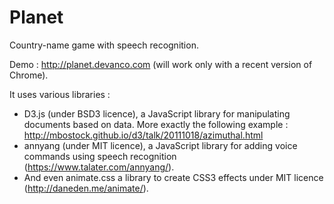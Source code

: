 Planet
======

Country-name game with speech recognition.

Demo : http://planet.devanco.com
(will work only with a recent version of Chrome).

It uses various libraries :
- D3.js (under BSD3 licence), a JavaScript library for manipulating documents based on data. More exactly the following example : http://mbostock.github.io/d3/talk/20111018/azimuthal.html
- annyang (under MIT licence), a JavaScript library for adding voice commands using speech recognition (https://www.talater.com/annyang/).
- And even animate.css a library to create CSS3 effects under MIT licence (http://daneden.me/animate/).